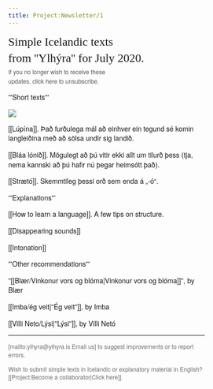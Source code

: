 ```yaml
---
title: Project:Newsletter/1
---
```


<div style="font-family:Helvetica Neue,sans-serif;font-size:14px;max-width:400px;line-height:1.4;">
<div style="font-family:Georgia;font-size:24px;">
Simple Icelandic texts <br />from ''Ylhýra'' for July 2020.
</div>

<div style="font-size:12px;color:#555;line-height:1.6;">If you no longer wish to receive these <br />updates, click here to unsubscribe. </div>

'''Short texts'''

<Image src="Iceland_Nootka_Lupin_Flower_Fields.jpg" size="300px" caption="link=Lúpína"/>

[[Lúpína]]. Það furðulega mál að einhver ein tegund sé komin langleiðina með að sölsa undir sig landið. <level level="b1"/>

[[Bláa lónið]]. Mögulegt að þú vitir ekki allt um tilurð þess (tja, nema kannski að þú hafir nú þegar heimsótt það). <level level="a2"/>

[[Strætó]]. Skemmtileg þessi orð sem enda á „-ó“. <level level="a1"/>

'''Explanations'''

[[How to learn a language]]. A few tips on structure. <level level="a1"/>

[[Disappearing sounds]] <level level="a1"/>

[[Intonation]] <level level="a2"/>

'''Other recommendations'''

''[[Blær/Vinkonur vors og blóma|Vinkonur vors og blóma]]'', by Blær <level level="b1"/>

[[Imba/ég veit|''Ég veit'']], by Imba <level level="b2"/>

[[Villi Neto/Lýsi|''Lýsi'']], by Villi Netó <level level="a2"/>

***

<div style="color: #6b6b6b;font-size:12px;">
[mailto:ylhyra@ylhyra.is Email us] to suggest improvements or to report errors.

Wish to submit simple texts in Icelandic or explanatory material in English? [[Project:Become a collaborator|Click here]].
</div>
</div>